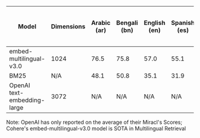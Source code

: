 | Model | Dimensions| Arabic (ar) | Bengali (bn) | English (en) | Spanish (es) | Persian (fa) | Finnish (fi) | French (fr) | Hindi (hi) | Indonesian (id) | Japanese (ja) | Korean (ko) | Russian (ru) | Swahili (sw) | Telugu (te) | Thai (th) | Chinese (zh) | Germany (de) | Yoruba (yo) | Avg (18 datasets) | Avg (excl. de and yo) |
| -------- | -------- | -------- | -------- | -------- | -------- | -------- | -------- | -------- | -------- | -------- | -------- | -------- | -------- | -------- | -------- | -------- | -------- | -------- | -------- | -------- | -------- |
| embed-multilingual-v3.0 | 1024 | 76.5 | 75.8 | 57.0 | 55.1 | 57.5 | 77.1 | 57.4 | 61.7 | 52.5 | 69.6 | 66.0 | 68.8 | 75.7 | 83.3 | 79.5 | 58.9 | 58.7 | 61.8 | 66.3 | 67.0 |
| BM25 | N/A | 48.1 | 50.8 | 35.1 | 31.9 | 33.3 | 55.1 | 18.3 | 45.8 | 44.9 | 36.9 | 41.9 | 33.4 | 38.3 | 49.4 | 48.8 | 18.0 | N/A | N/A | N/A | 39.4 |
| OpenAI text-embedding-large  | 3072 | N/A | N/A | N/A | N/A | N/A | N/A | N/A | N/A | N/A | N/A | N/A | N/A | N/A | N/A | N/A | N/A | N/A | N/A | 54.9 | N/A |

Note: OpenAI has only reported on the average of their Miracl's Scores; Cohere's embed-multilingual-v3.0 model is SOTA in Multilingual Retrieval